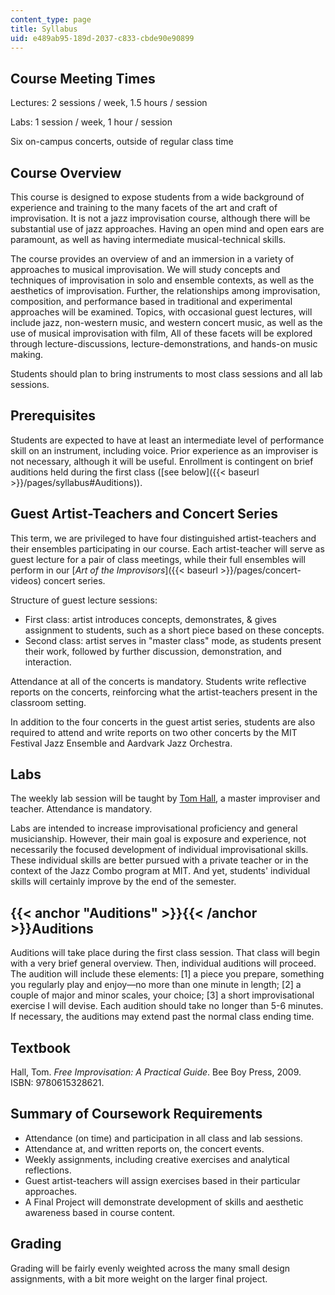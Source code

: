 ```yaml
---
content_type: page
title: Syllabus
uid: e489ab95-189d-2037-c833-cbde90e90899
---
```


Course Meeting Times
--------------------

Lectures: 2 sessions / week, 1.5 hours / session

Labs: 1 session / week, 1 hour / session

Six on-campus concerts, outside of regular class time

Course Overview
---------------

This course is designed to expose students from a wide background of experience and training to the many facets of the art and craft of improvisation. It is not a jazz improvisation course, although there will be substantial use of jazz approaches. Having an open mind and open ears are paramount, as well as having intermediate musical-technical skills.

The course provides an overview of and an immersion in a variety of approaches to musical improvisation. We will study concepts and techniques of improvisation in solo and ensemble contexts, as well as the aesthetics of improvisation. Further, the relationships among improvisation, composition, and performance based in traditional and experimental approaches will be examined. Topics, with occasional guest lectures, will include jazz, non-western music, and western concert music, as well as the use of musical improvisation with film, All of these facets will be explored through lecture-discussions, lecture-demonstrations, and hands-on music making.

Students should plan to bring instruments to most class sessions and all lab sessions.

Prerequisites
-------------

Students are expected to have at least an intermediate level of performance skill on an instrument, including voice. Prior experience as an improviser is not necessary, although it will be useful. Enrollment is contingent on brief auditions held during the first class ([see below]({{< baseurl >}}/pages/syllabus#Auditions)).

Guest Artist-Teachers and Concert Series
----------------------------------------

This term, we are privileged to have four distinguished artist-teachers and their ensembles participating in our course. Each artist-teacher will serve as guest lecture for a pair of class meetings, while their full ensembles will perform in our [_Art of the Improvisors_]({{< baseurl >}}/pages/concert-videos) concert series.

Structure of guest lecture sessions:

*   First class: artist introduces concepts, demonstrates, & gives assignment to students, such as a short piece based on these concepts.
*   Second class: artist serves in "master class" mode, as students present their work, followed by further discussion, demonstration, and interaction.

Attendance at all of the concerts is mandatory. Students write reflective reports on the concerts, reinforcing what the artist-teachers present in the classroom setting.

In addition to the four concerts in the guest artist series, students are also required to attend and write reports on two other concerts by the MIT Festival Jazz Ensemble and Aardvark Jazz Orchestra.

Labs
----

The weekly lab session will be taught by [Tom Hall](http://freeimprovisation.com/), a master improviser and teacher. Attendance is mandatory.

Labs are intended to increase improvisational proficiency and general musicianship. However, their main goal is exposure and experience, not necessarily the focused development of individual improvisational skills. These individual skills are better pursued with a private teacher or in the context of the Jazz Combo program at MIT. And yet, students' individual skills will certainly improve by the end of the semester.

{{< anchor "Auditions" >}}{{< /anchor >}}Auditions
--------------------------------------------------

Auditions will take place during the first class session. That class will begin with a very brief general overview. Then, individual auditions will proceed. The audition will include these elements: \[1\] a piece you prepare, something you regularly play and enjoy—no more than one minute in length; \[2\] a couple of major and minor scales, your choice; \[3\] a short improvisational exercise I will devise. Each audition should take no longer than 5-6 minutes. If necessary, the auditions may extend past the normal class ending time.

Textbook
--------

Hall, Tom. _Free Improvisation: A Practical Guide_. Bee Boy Press, 2009. ISBN: 9780615328621.

Summary of Coursework Requirements
----------------------------------

*   Attendance (on time) and participation in all class and lab sessions.
*   Attendance at, and written reports on, the concert events.
*   Weekly assignments, including creative exercises and analytical reflections.
*   Guest artist-teachers will assign exercises based in their particular approaches.
*   A Final Project will demonstrate development of skills and aesthetic awareness based in course content.

Grading
-------

Grading will be fairly evenly weighted across the many small design assignments, with a bit more weight on the larger final project.